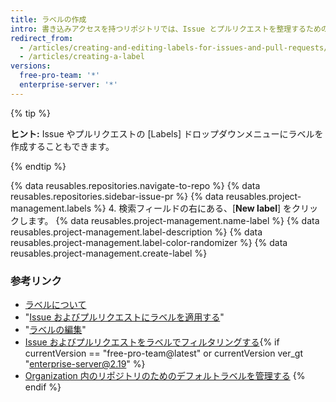 ```yaml
---
title: ラベルの作成
intro: 書き込みアクセスを持つリポジトリでは、Issue とプルリクエストを整理するためのラベルを作成できます。
redirect_from:
  - /articles/creating-and-editing-labels-for-issues-and-pull-requests/
  - /articles/creating-a-label
versions:
  free-pro-team: '*'
  enterprise-server: '*'
---
```


{% tip %}

**ヒント:** Issue やプルリクエストの [Labels] ドロップダウンメニューにラベルを作成することもできます。

{% endtip %}

{% data reusables.repositories.navigate-to-repo %}
{% data reusables.repositories.sidebar-issue-pr %}
{% data reusables.project-management.labels %}
4. 検索フィールドの右にある、[**New label**] をクリックします。
{% data reusables.project-management.name-label %}
{% data reusables.project-management.label-description %}
{% data reusables.project-management.label-color-randomizer %}
{% data reusables.project-management.create-label %}

### 参考リンク

- [ラベルについて](/articles/about-labels)
- "[Issue およびプルリクエストにラベルを適用する](/articles/applying-labels-to-issues-and-pull-requests)"
- "[ラベルの編集](/articles/editing-a-label)"
- [Issue およびプルリクエストをラベルでフィルタリングする](/articles/filtering-issues-and-pull-requests-by-labels){% if currentVersion == "free-pro-team@latest" or currentVersion ver_gt "enterprise-server@2.19" %}
- [Organization 内のリポジトリのためのデフォルトラベルを管理する](/articles/managing-default-labels-for-repositories-in-your-organization)
{% endif %}
